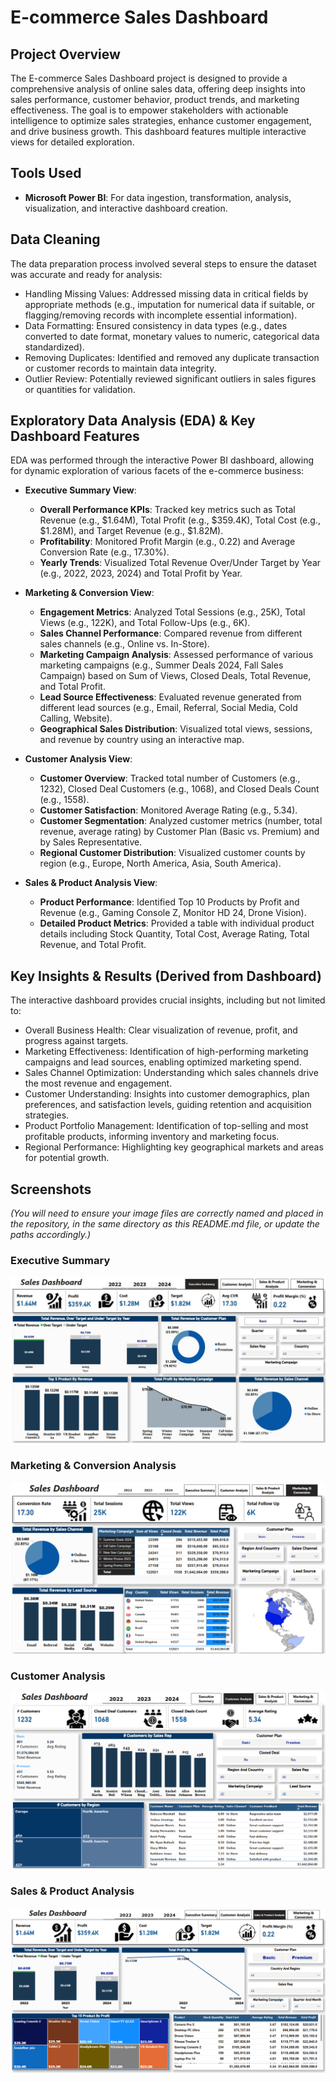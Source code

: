 # E-commerce Sales Dashboard

## Project Overview
The E-commerce Sales Dashboard project is designed to provide a comprehensive analysis of online sales data, offering deep insights into sales performance, customer behavior, product trends, and marketing effectiveness. The goal is to empower stakeholders with actionable intelligence to optimize sales strategies, enhance customer engagement, and drive business growth. This dashboard features multiple interactive views for detailed exploration.

## Tools Used
- **Microsoft Power BI**: For data ingestion, transformation, analysis, visualization, and interactive dashboard creation.

## Data Cleaning
The data preparation process involved several steps to ensure the dataset was accurate and ready for analysis:
- Handling Missing Values: Addressed missing data in critical fields by appropriate methods (e.g., imputation for numerical data if suitable, or flagging/removing records with incomplete essential information).
- Data Formatting: Ensured consistency in data types (e.g., dates converted to date format, monetary values to numeric, categorical data standardized).
- Removing Duplicates: Identified and removed any duplicate transaction or customer records to maintain data integrity.
- Outlier Review: Potentially reviewed significant outliers in sales figures or quantities for validation.

## Exploratory Data Analysis (EDA) & Key Dashboard Features
EDA was performed through the interactive Power BI dashboard, allowing for dynamic exploration of various facets of the e-commerce business:

-   **Executive Summary View**:
    *   **Overall Performance KPIs**: Tracked key metrics such as Total Revenue (e.g., $1.64M), Total Profit (e.g., $359.4K), Total Cost (e.g., $1.28M), and Target Revenue (e.g., $1.82M).
    *   **Profitability**: Monitored Profit Margin (e.g., 0.22) and Average Conversion Rate (e.g., 17.30%).
    *   **Yearly Trends**: Visualized Total Revenue Over/Under Target by Year (e.g., 2022, 2023, 2024) and Total Profit by Year.

-   **Marketing & Conversion View**:
    *   **Engagement Metrics**: Analyzed Total Sessions (e.g., 25K), Total Views (e.g., 122K), and Total Follow-Ups (e.g., 6K).
    *   **Sales Channel Performance**: Compared revenue from different sales channels (e.g., Online vs. In-Store).
    *   **Marketing Campaign Analysis**: Assessed performance of various marketing campaigns (e.g., Summer Deals 2024, Fall Sales Campaign) based on Sum of Views, Closed Deals, Total Revenue, and Total Profit.
    *   **Lead Source Effectiveness**: Evaluated revenue generated from different lead sources (e.g., Email, Referral, Social Media, Cold Calling, Website).
    *   **Geographical Sales Distribution**: Visualized total views, sessions, and revenue by country using an interactive map.

-   **Customer Analysis View**:
    *   **Customer Overview**: Tracked total number of Customers (e.g., 1232), Closed Deal Customers (e.g., 1068), and Closed Deals Count (e.g., 1558).
    *   **Customer Satisfaction**: Monitored Average Rating (e.g., 5.34).
    *   **Customer Segmentation**: Analyzed customer metrics (number, total revenue, average rating) by Customer Plan (Basic vs. Premium) and by Sales Representative.
    *   **Regional Customer Distribution**: Visualized customer counts by region (e.g., Europe, North America, Asia, South America).

-   **Sales & Product Analysis View**:
    *   **Product Performance**: Identified Top 10 Products by Profit and Revenue (e.g., Gaming Console Z, Monitor HD 24, Drone Vision).
    *   **Detailed Product Metrics**: Provided a table with individual product details including Stock Quantity, Total Cost, Average Rating, Total Revenue, and Total Profit.

## Key Insights & Results (Derived from Dashboard)
The interactive dashboard provides crucial insights, including but not limited to:
- Overall Business Health: Clear visualization of revenue, profit, and progress against targets.
- Marketing Effectiveness: Identification of high-performing marketing campaigns and lead sources, enabling optimized marketing spend.
- Sales Channel Optimization: Understanding which sales channels drive the most revenue and engagement.
- Customer Understanding: Insights into customer demographics, plan preferences, and satisfaction levels, guiding retention and acquisition strategies.
- Product Portfolio Management: Identification of top-selling and most profitable products, informing inventory and marketing focus.
- Regional Performance: Highlighting key geographical markets and areas for potential growth.

## Screenshots

*(You will need to ensure your image files are correctly named and placed in the repository, in the same directory as this README.md file, or update the paths accordingly.)*

### Executive Summary
![Executive Summary](executive_summary.png)

### Marketing & Conversion Analysis
![Marketing & Conversion Analysis](marketing_conversion.png)

### Customer Analysis
![Customer Analysis](customer_analysis.png)

### Sales & Product Analysis
![Sales & Product Analysis](sales_product_analysis.png)
